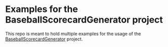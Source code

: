 # Examples for the BaseballScorecardGenerator project

This repo is meant to hold multiple examples for the usage of the
[BaseballScorecardGenerator](https://github.com/Vicyorus/BaseballScorecardGenerator) project.